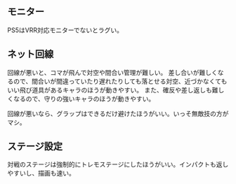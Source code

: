 ## モニター

PS5はVRR対応モニターでないとラグい。

## ネット回線

回線が悪いと、コマが飛んで対空や間合い管理が難しい。
差し合いが難しくなるので、間合いが間違っていたり遅れたりしても落とせる対空、近づかなくてもいい飛び道具があるキャラのほうが動きやすい。
また、確反や差し返しも難しくなるので、守りの強いキャラのほうが動きやすい。

回線が悪いなら、グラップはできるだけ避けたほうがいい。いっそ無敵技の方がマシ。

## ステージ設定

対戦のステージは強制的にトレモステージにしたほうがいい。インパクトも返しやすいし、描画も速い。
